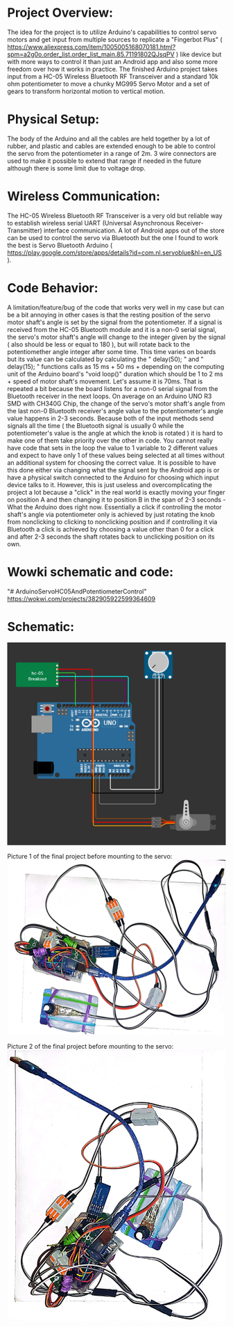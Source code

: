 # Project Overview:
The idea for the project is to utilize Arduino's capabilities to control servo motors and get input from multiple sources to replicate a "Fingerbot Plus" ( https://www.aliexpress.com/item/1005005168070181.html?spm=a2g0o.order_list.order_list_main.85.71191802QJsqPV ) like device but with more ways to control it than just an Android app and also some more freedom over how it works in practice. The finished Arduino project takes input from a HC-05 Wireless Bluetooth RF Transceiver and a standard 10k ohm potentiometer to move a chunky MG995 Servo Motor and a set of gears to transform horizontal motion to vertical motion. 

# Physical Setup:
The body of the Arduino and all the cables are held together by a lot of rubber, and plastic and cables are extended enough to be able to control the servo from the potentiometer in a range of 2m. 3 wire connectors are used to make it possible to extend that range if needed in the future although there is some limit due to voltage drop. 

# Wireless Communication:
The HC-05 Wireless Bluetooth RF Transceiver is a very old but reliable way to establish wireless serial UART (Universal Asynchronous Receiver-Transmitter) interface communication. A lot of Android apps out of the store can be used to control the servo via Bluetooth but the one I found to work the best is Servo Bluetooth Arduino ( https://play.google.com/store/apps/details?id=com.nl.servoblue&hl=en_US ).

# Code Behavior:
A limitation/feature/bug of the code that works very well in my case but can be a bit annoying in other cases is that the resting position of the servo motor shaft's angle is set by the signal from the potentiometer.  If a signal is received from the HC-05 Bluetooth module and it is a non-0 serial signal, the servo's motor shaft's angle will change to the integer given by the signal ( also should be less or equal to 180 ), but will rotate back to the potentiomether angle integer after some time. This time varies on boards but its value can be calculated by calculating the " delay(50); " and " delay(15); " functions calls as 15 ms + 50 ms + depending on the computing unit of the Arduino board's "void loop()" duration which should be 1 to 2 ms + speed of motor shaft's movement. Let's assume it is 70ms. That is repeated a bit because the board listens for a non-0 serial signal from the Bluetooth receiver in the next loops. On average on an Arduino UNO R3 SMD with CH340G Chip, the change of the servo's motor shaft's angle from the last non-0 Bluetooth receiver's angle value to the potentiometer's angle value happens in 2-3 seconds. 
Because both of the input methods send signals all the time ( the Bluetooth signal is usually 0 while the potentiometer's value is the angle at which the knob is rotated ) it is hard to make one of them take priority over the other in code. You cannot really have code that sets in the loop the value to 1 variable to 2 different values and expect to have only 1 of these values being selected at all times without an additional system for choosing the correct value. It is possible to have this done either via changing what the signal sent by the Android app is or have a physical switch connected to the Arduino for choosing which input device talks to it. However, this is just useless and overcomplicating the project a lot because a "click" in the real world is exactly moving your finger on position A and then changing it to position B in the span of 2-3 seconds - What the Arduino does right now. Essentially a click if controlling the motor shaft's angle via potentiometer only is achieved by just rotating the knob from nonclicking to clicking to nonclicking position and if controlling it via Bluetooth a click is achieved by choosing a value other than 0 for a click and after 2-3 seconds the shaft rotates back to unclicking position on its own. 

# Wowki schematic and code:
"# ArduinoServoHC05AndPotentiometerControl" 
https://wokwi.com/projects/382905922599364609

# Schematic:
![alt text](https://raw.githubusercontent.com/Dian-Yordanov/ArduinoServoHC05AndPotentiometerControl/main/pics/schematic.png?raw=true)

Picture 1 of the final project before mounting to the servo:
![alt text](https://raw.githubusercontent.com/Dian-Yordanov/ArduinoServoHC05AndPotentiometerControl/main/pics/12-03-2023%2017.15_1.jpg?raw=true)

Picture 2 of the final project before mounting to the servo:
![alt text](https://raw.githubusercontent.com/Dian-Yordanov/ArduinoServoHC05AndPotentiometerControl/main/pics/12-03-2023%2017.15_2.jpg?raw=true)